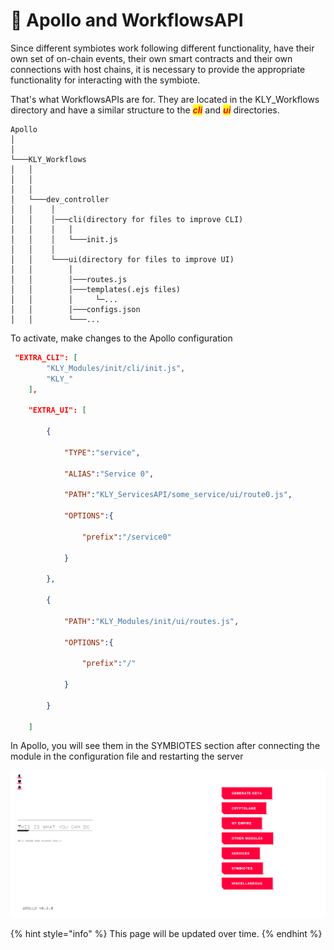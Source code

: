 # 🥵 Apollo and WorkflowsAPI

Since different symbiotes work following different functionality, have their own set of on-chain events, their own smart contracts and their own connections with host chains, it is necessary to provide the appropriate functionality for interacting with the symbiote.

That's what WorkflowsAPIs are for. They are located in the KLY\_Workflows directory and have a similar structure to the _<mark style="color:red;">**cli**</mark>_ and _<mark style="color:red;">**ui**</mark>_ directories.

```
Apollo
│     
│   
└───KLY_Workflows
│   │   
│   │
│   │   
│   └───dev_controller
│   │    │   
│   │    │───cli(directory for files to improve CLI)
│   │    │   │
│   │    │   └───init.js 
│   │    │
│   │    └───ui(directory for files to improve UI)
│   │        │
│   │        │───routes.js
│   │        │───templates(.ejs files)
│   │        │     └─...
│   │        │───configs.json
│   │        └───...
```

To activate, make changes to the Apollo configuration

```json
 "EXTRA_CLI": [
        "KLY_Modules/init/cli/init.js",
        "KLY_"
    ],

    "EXTRA_UI": [
        
        {

            "TYPE":"service",
            
            "ALIAS":"Service 0",

            "PATH":"KLY_ServicesAPI/some_service/ui/route0.js",
            
            "OPTIONS":{
             
                "prefix":"/service0"
            
            }

        },

        {

            "PATH":"KLY_Modules/init/ui/routes.js",

            "OPTIONS":{
             
                "prefix":"/"
            
            }

        }
        
    ]
```

In Apollo, you will see them in the SYMBIOTES section after connecting the module in the configuration file and restarting the server

![](<../../.gitbook/assets/image (24) (1) (1).png>)

{% hint style="info" %}
This page will be updated over time.
{% endhint %}
